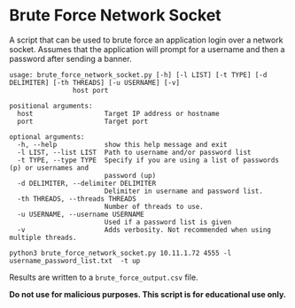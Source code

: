 # Brute Force Network Socket

A script that can be used to brute force an application login over a network socket. 
Assumes that the application will prompt for a username and then a password after sending a banner.

```
usage: brute_force_network_socket.py [-h] [-l LIST] [-t TYPE] [-d DELIMITER] [-th THREADS] [-u USERNAME] [-v]
                host port

positional arguments:
  host                  Target IP address or hostname
  port                  Target port

optional arguments:
  -h, --help            show this help message and exit
  -l LIST, --list LIST  Path to username and/or password list
  -t TYPE, --type TYPE  Specify if you are using a list of passwords (p) or usernames and
                        password (up)
  -d DELIMITER, --delimiter DELIMITER
                        Delimiter in username and password list.
  -th THREADS, --threads THREADS
                        Number of threads to use.
  -u USERNAME, --username USERNAME
                        Used if a password list is given
  -v                    Adds verbosity. Not recommended when using multiple threads.

```

```
python3 brute_force_network_socket.py 10.11.1.72 4555 -l username_password_list.txt  -t up 
```

Results are written to a `brute_force_output.csv` file.

**Do not use for malicious purposes.  This script is for educational use only.**